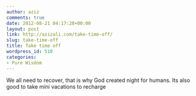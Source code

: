 ```yaml
---
author: aziz
comments: true
date: 2012-08-21 04:17:28+00:00
layout: post
link: http://azizali.com/take-time-off/
slug: take-time-off
title: Take time off
wordpress_id: 510
categories:
- Pure Wisdom
---
```


We all need to recover, that is why God created night for humans. Its also good to take mini vacations to recharge
